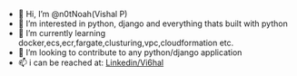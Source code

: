 - 👋 Hi, I’m @n0tNoah(Vishal P)
- 👀 I’m interested in python, django and everything thats built with python
- 🌱 I’m currently learning docker,ecs,ecr,fargate,clusturing,vpc,cloudformation etc.
- 💞️ I’m looking to contribute to any python/django application
- 📫 i can be reached at: [Linkedin/Vi6hal](https://www.linkedin.com/in/vi6hal)

<!---
n0tNoah/n0tNoah is a ✨ special ✨ repository because its `README.md` (this file) appears on your GitHub profile.
You can click the Preview link to take a look at your changes.
--->
